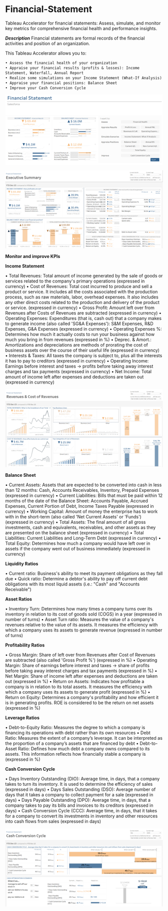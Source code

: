 # Financial-Statement
Tableau Accelerator for financial statements: Assess, simulate, and monitor key metrics for comprehensive financial health and performance insights.

***Description***
Financial statements are formal records of the financial activities and position of an organization.

This Tableau Accelerator allows you to:

	• Assess the financial health of your organization
	• Appraise your financial results (profits & losses): Income Statement, Waterfall, Annual Report
	• Realize some simulations on your Income Statement (What-If Analysis)
	• Appraise your financial positions: Balance Sheet
	• Improve your Cash Conversion Cycle

![Financial Statement](https://raw.githubusercontent.com/ShanthiPriyaVasa/Financial-Statement/main/Financial%20Statement.png)

![Executive Summary](https://raw.githubusercontent.com/ShanthiPriyaVasa/Financial-Statement/main/Executive%20Summary.png)

**Monitor and improve KPIs**

**Income Statement**

• Total Revenues: Total amount of income generated by the sale of goods or services related to the company's primary operations (expressed in currency)
• Cost of Revenues: Total cost incurred to produce and sell a product or service. It includes all the costs associated with the production process, such as raw    materials, labor, overhead expenses. It also includes any other direct costs related to the production and delivery of the product or service. (expressed in currency)
• Gross Profit: Amount left over from Revenues after Costs of Revenues are subtracted (expressed in currency)
• Operating Expenses: Expenditures (that is, cash out) that a company makes to generate income (also called 'SG&A Expenses'): S&M Expenses, R&D Expenses, G&A Expenses  (expressed in currency)
• Operating Expenses %: Determines how much it actually costs to run your business against how much you bring in from revenues (expressed in %)
• Deprec. & Amort.: Amortizations and depreciations are methods of prorating the cost of business assets over the course of their useful life (expressed in currency)
• Interests & Taxes: All taxes the company is subject to, plus all the interests it has to pay to creditors (expressed in currency)
• Operating Income: Earnings before interest and taxes → profits before taking away interest charges and tax payments (expressed in currency)
• Net Income: Total amount of income left after expenses and deductions are taken out (expressed in currency)

![Revenue](https://raw.githubusercontent.com/ShanthiPriyaVasa/Financial-Statement/main/Revenues.png)

**Balance Sheet**

• Current Assets: Assets that are expected to be converted into cash in less than 12 months: Cash, Accounts Receivables, Inventory, Prepaid Expenses (expressed in currency)
• Current Liabilities: Bills that must be paid within 12 months of the date of the Balance Sheet: Accounts Payable, Accrued Expenses, Current Portion of Debt, Income Taxes Payable (expressed in currency)
• Working Capital: Amount of money the enterprise has to work with in the short-term (also called 'Net Current Assets' or 'Funds') (expressed in currency)
• Total Assets: The final amount of all gross investments, cash and equivalents, receivables, and other assets as they are presented on the balance sheet (expressed in currency)
• Total Liabilities: Current Liabilities and Long-Term Debt (expressed in currency)
• Total Equity: Determines how much a company would have left over in assets if the company went out of business immediately (expressed in currency)

**Liquidity Ratios**

• Current ratio: Business's ability to meet its payment obligations as they fall due
• Quick ratio: Determine a debtor's ability to pay off current debt obligations with its most liquid assets (i.e.: "Cash" and "Accounts Receivable")

**Asset Ratios**

• Inventory Turn: Determines how many times a company turns over its inventory in relation to its cost of goods sold (COGS) in a year (expressed in number of turns)
• Asset Turn ratio: Measures the value of a company's revenues relative to the value of its assets. It measures the efficiency with which a company uses its assets to generate revenue (expressed in number of turns)

**Profitability Ratios**

• Gross Margin: Share of left over from Revenues after Cost of Revenues are subtracted (also called 'Gross Profit %') (expressed in %)
• Operating Margin: Share of earnings before interest and taxes → share of profits before taking away interest charges and tax payments (expressed in %)
• Net Margin: Share of income left after expenses and deductions are taken out (expressed in %)
• Return on Assets: Indicates how profitable a company is in relation to its total assets. It measures the efficiency with which a company uses its assets to generate profit (expressed in %)
• Return on Equity: Determines a company's profitability and how efficient it is in generating profits. ROE is considered to be the return on net assets (expressed in %)

**Leverage Ratios**

• Debt-to-Equity Ratio: Measures the degree to which a company is financing its operations with debt rather than its own resources
• Debt Ratio: Measures the extent of a company’s leverage. It can be interpreted as the proportion of a company’s assets that are financed by debt
• Debt-to-Asset Ratio: Defines how much debt a company owns compared to its assets. This information reflects how financially stable a company is (expressed in %)

**Cash Conversion Cycle**

• Days Inventory Outstanding (DIO): Average time, in days, that a company takes to turn its inventory. It is used to determine the efficiency of sales (expressed in days)
• Days Sales Outstanding (DSO): Average number of days that it takes a company to collect payment for a sale (expressed in days)
• Days Payable Outstanding (DPO): Average time, in days, that a company takes to pay its bills and invoices to its creditors (expressed in days)
• Cash Conversion Cycle (CCC): Average time, in days, that it takes for a company to convert its investments in inventory and other resources into cash flows from sales (expressed in days)

![Cash Conversation Cycle](https://raw.githubusercontent.com/ShanthiPriyaVasa/Financial-Statement/main/Cash%20Conversation%20Cycle.png)
